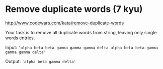 # Remove duplicate words (7 kyu)

http://www.codewars.com/kata/remove-duplicate-words

Your task is to remove all duplicate words from string, leaving only single words entries.

Input: `'alpha beta beta gamma gamma gamma delta alpha beta beta gamma gamma gamma delta'`

Output: `'alpha beta gamma delta'`
